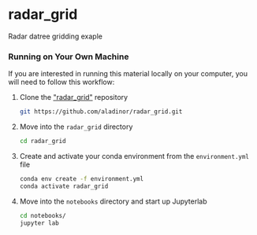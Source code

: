 # radar_grid
Radar datree gridding exaple


### Running on Your Own Machine
If you are interested in running this material locally on your computer, you will need to follow this workflow:

1. Clone the ["radar_grid"](https://github.com/aladinor/radar_grid.git) repository
    ```bash
    git https://github.com/aladinor/radar_grid.git
    ```

2. Move into the `radar_grid` directory
    ```bash
    cd radar_grid
    ```

3. Create and activate your conda environment from the `environment.yml` file
    ```bash
    conda env create -f environment.yml
    conda activate radar_grid
    ```

4.  Move into the `notebooks` directory and start up Jupyterlab
    ```bash
    cd notebooks/
    jupyter lab
    ```